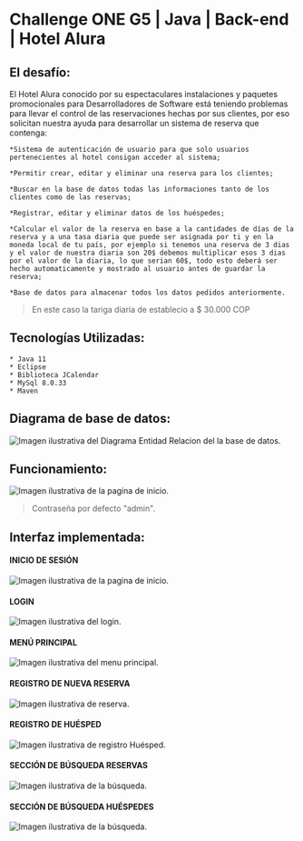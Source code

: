 # Challenge ONE G5 | Java | Back-end | Hotel Alura



## El desafío:

El Hotel Alura conocido por su espectaculares instalaciones y paquetes promocionales para Desarrolladores de Software está teniendo problemas para llevar el control de las reservaciones hechas por sus clientes, por eso solicitan nuestra ayuda para desarrollar un sistema de reserva que contenga:
```
*Sistema de autenticación de usuario para que solo usuarios pertenecientes al hotel consigan acceder al sistema;

*Permitir crear, editar y eliminar una reserva para los clientes;

*Buscar en la base de datos todas las informaciones tanto de los clientes como de las reservas;

*Registrar, editar y eliminar datos de los huéspedes;

*Calcular el valor de la reserva en base a la cantidades de días de la reserva y a una tasa diaria que puede ser asignada por ti y en la moneda local de tu país, por ejemplo si tenemos una reserva de 3 dias y el valor de nuestra diaria son 20$ debemos multiplicar esos 3 dias por el valor de la diaria, lo que serian 60$, todo esto deberá ser hecho automaticamente y mostrado al usuario antes de guardar la reserva;

*Base de datos para almacenar todos los datos pedidos anteriormente.
```
> En este caso la tariga diaria de establecio a $ 30.000 COP

## Tecnologías Utilizadas:
```
* Java 11
* Eclipse
* Biblioteca JCalendar
* MySql 8.0.33
* Maven
```


## Diagrama de base de datos:
![Imagen ilustrativa del Diagrama Entidad Relacion del la base de datos.](src/main/java/com/alurahotel/img/DiagramaBaseDeDatosHotelAlura.png)

## Funcionamiento:
![Imagen ilustrativa de la pagina de inicio.](src/main/java/com/alurahotel/img/Hotel.gif)

>Contraseña por defecto "admin".

## Interfaz implementada:

#### INICIO DE SESIÓN
![Imagen ilustrativa de la pagina de inicio.](src/main/java/com/alurahotel/img/PaginaInicio.png)

#### LOGIN
![Imagen ilustrativa del login.](src/main/java/com/alurahotel/img/login.png)

#### MENÚ PRINCIPAL
![Imagen ilustrativa del menu principal.](src/main/java/com/alurahotel/img/menuprincipal.png)

#### REGISTRO DE NUEVA RESERVA
![Imagen ilustrativa de reserva.](src/main/java/com/alurahotel/img/reserva.png)

#### REGISTRO DE HUÉSPED
![Imagen ilustrativa de registro Huésped.](src/main/java/com/alurahotel/img/cliente.png)

#### SECCIÓN DE BÚSQUEDA RESERVAS
![Imagen ilustrativa de la búsqueda.](src/main/java/com/alurahotel/img/reservasBusqueda.png)

#### SECCIÓN DE BÚSQUEDA HUÉSPEDES
![Imagen ilustrativa de la búsqueda.](src/main/java/com/alurahotel/img/huespedesbusqueda.png)

